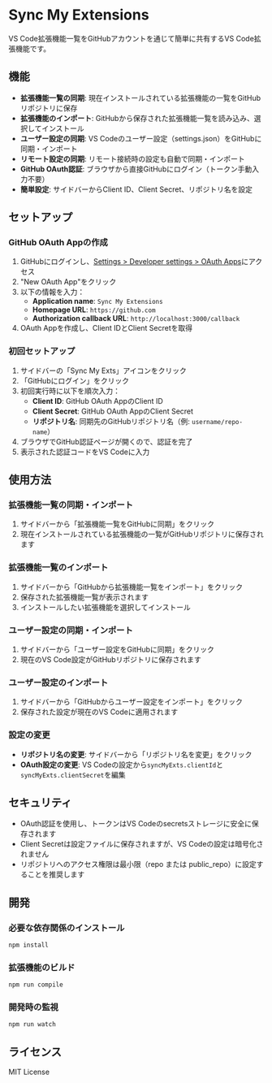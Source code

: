 # Sync My Extensions

VS Code拡張機能一覧をGitHubアカウントを通じて簡単に共有するVS Code拡張機能です。

## 機能

- **拡張機能一覧の同期**: 現在インストールされている拡張機能の一覧をGitHubリポジトリに保存
- **拡張機能のインポート**: GitHubから保存された拡張機能一覧を読み込み、選択してインストール
- **ユーザー設定の同期**: VS Codeのユーザー設定（settings.json）をGitHubに同期・インポート
- **リモート設定の同期**: リモート接続時の設定も自動で同期・インポート
- **GitHub OAuth認証**: ブラウザから直接GitHubにログイン（トークン手動入力不要）
- **簡単設定**: サイドバーからClient ID、Client Secret、リポジトリ名を設定

## セットアップ

### GitHub OAuth Appの作成

1. GitHubにログインし、[Settings > Developer settings > OAuth Apps](https://github.com/settings/developers)にアクセス
2. "New OAuth App"をクリック
3. 以下の情報を入力：
   - **Application name**: `Sync My Extensions`
   - **Homepage URL**: `https://github.com`
   - **Authorization callback URL**: `http://localhost:3000/callback`
4. OAuth Appを作成し、Client IDとClient Secretを取得

### 初回セットアップ

1. サイドバーの「Sync My Exts」アイコンをクリック
2. 「GitHubにログイン」をクリック
3. 初回実行時に以下を順次入力：
   - **Client ID**: GitHub OAuth AppのClient ID
   - **Client Secret**: GitHub OAuth AppのClient Secret
   - **リポジトリ名**: 同期先のGitHubリポジトリ名（例: `username/repo-name`）
4. ブラウザでGitHub認証ページが開くので、認証を完了
5. 表示された認証コードをVS Codeに入力

## 使用方法

### 拡張機能一覧の同期・インポート

1. サイドバーから「拡張機能一覧をGitHubに同期」をクリック
2. 現在インストールされている拡張機能の一覧がGitHubリポジトリに保存されます

### 拡張機能一覧のインポート

1. サイドバーから「GitHubから拡張機能一覧をインポート」をクリック
2. 保存された拡張機能一覧が表示されます
3. インストールしたい拡張機能を選択してインストール

### ユーザー設定の同期・インポート

1. サイドバーから「ユーザー設定をGitHubに同期」をクリック
2. 現在のVS Code設定がGitHubリポジトリに保存されます

### ユーザー設定のインポート

1. サイドバーから「GitHubからユーザー設定をインポート」をクリック
2. 保存された設定が現在のVS Codeに適用されます

### 設定の変更

- **リポジトリ名の変更**: サイドバーから「リポジトリ名を変更」をクリック
- **OAuth設定の変更**: VS Codeの設定から`syncMyExts.clientId`と`syncMyExts.clientSecret`を編集

## セキュリティ

- OAuth認証を使用し、トークンはVS Codeのsecretsストレージに安全に保存されます
- Client Secretは設定ファイルに保存されますが、VS Codeの設定は暗号化されません
- リポジトリへのアクセス権限は最小限（repo または public_repo）に設定することを推奨します

## 開発

### 必要な依存関係のインストール

```bash
npm install
```

### 拡張機能のビルド

```bash
npm run compile
```

### 開発時の監視

```bash
npm run watch
```

## ライセンス

MIT License
